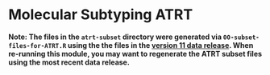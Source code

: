 # Molecular Subtyping ATRT

**Note: The files in the `atrt-subset` directory were generated via `00-subset-files-for-ATRT.R` using the the files in the [version 11 data release](https://github.com/AlexsLemonade/OpenPBTA-analysis/pull/293).
When re-running this module, you may want to regenerate the ATRT subset files using the most recent data release.**

